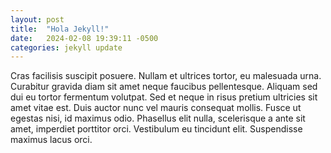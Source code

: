 ```yaml
---
layout: post
title:  "Hola Jekyll!"
date:   2024-02-08 19:39:11 -0500
categories: jekyll update
---
```

Cras facilisis suscipit posuere. Nullam et ultrices tortor, eu malesuada urna. Curabitur gravida diam sit amet neque faucibus pellentesque. Aliquam sed dui eu tortor fermentum volutpat. Sed et neque in risus pretium ultricies sit amet vitae est. Duis auctor nunc vel mauris consequat mollis. Fusce ut egestas nisi, id maximus odio. Phasellus elit nulla, scelerisque a ante sit amet, imperdiet porttitor orci. Vestibulum eu tincidunt elit. Suspendisse maximus lacus orci.